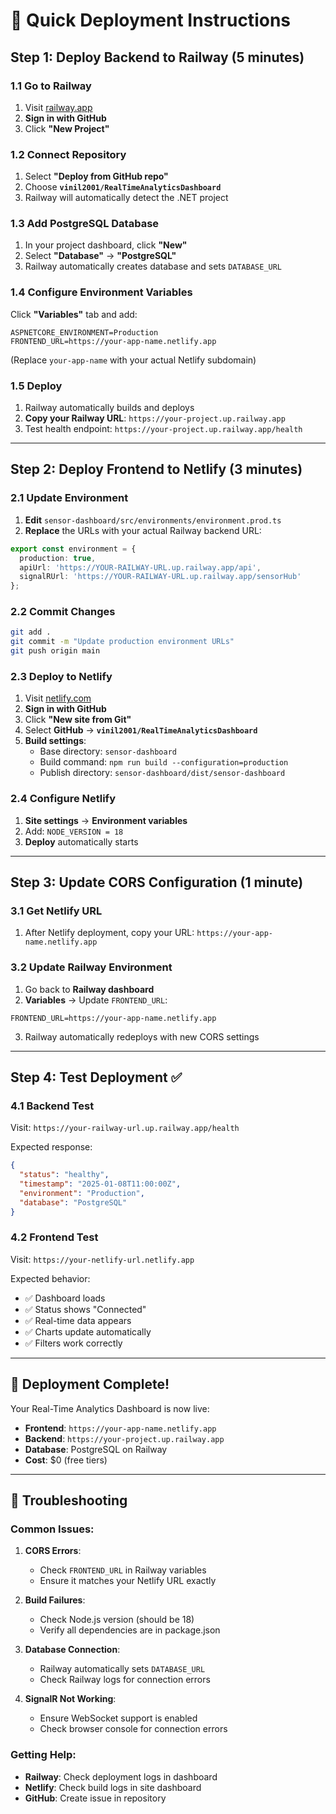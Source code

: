 # 🚀 Quick Deployment Instructions

## Step 1: Deploy Backend to Railway (5 minutes)

### 1.1 Go to Railway
1. Visit [railway.app](https://railway.app)
2. **Sign in with GitHub**
3. Click **"New Project"**

### 1.2 Connect Repository
1. Select **"Deploy from GitHub repo"**
2. Choose **`vinil2001/RealTimeAnalyticsDashboard`**
3. Railway will automatically detect the .NET project

### 1.3 Add PostgreSQL Database
1. In your project dashboard, click **"New"**
2. Select **"Database"** → **"PostgreSQL"**
3. Railway automatically creates database and sets `DATABASE_URL`

### 1.4 Configure Environment Variables
Click **"Variables"** tab and add:
```
ASPNETCORE_ENVIRONMENT=Production
FRONTEND_URL=https://your-app-name.netlify.app
```
(Replace `your-app-name` with your actual Netlify subdomain)

### 1.5 Deploy
1. Railway automatically builds and deploys
2. **Copy your Railway URL**: `https://your-project.up.railway.app`
3. Test health endpoint: `https://your-project.up.railway.app/health`

---

## Step 2: Deploy Frontend to Netlify (3 minutes)

### 2.1 Update Environment
1. **Edit** `sensor-dashboard/src/environments/environment.prod.ts`
2. **Replace** the URLs with your actual Railway backend URL:
```typescript
export const environment = {
  production: true,
  apiUrl: 'https://YOUR-RAILWAY-URL.up.railway.app/api',
  signalRUrl: 'https://YOUR-RAILWAY-URL.up.railway.app/sensorHub'
};
```

### 2.2 Commit Changes
```bash
git add .
git commit -m "Update production environment URLs"
git push origin main
```

### 2.3 Deploy to Netlify
1. Visit [netlify.com](https://netlify.com)
2. **Sign in with GitHub**
3. Click **"New site from Git"**
4. Select **GitHub** → **`vinil2001/RealTimeAnalyticsDashboard`**
5. **Build settings**:
   - Base directory: `sensor-dashboard`
   - Build command: `npm run build --configuration=production`
   - Publish directory: `sensor-dashboard/dist/sensor-dashboard`

### 2.4 Configure Netlify
1. **Site settings** → **Environment variables**
2. Add: `NODE_VERSION = 18`
3. **Deploy** automatically starts

---

## Step 3: Update CORS Configuration (1 minute)

### 3.1 Get Netlify URL
1. After Netlify deployment, copy your URL: `https://your-app-name.netlify.app`

### 3.2 Update Railway Environment
1. Go back to **Railway dashboard**
2. **Variables** → Update `FRONTEND_URL`:
```
FRONTEND_URL=https://your-app-name.netlify.app
```
3. Railway automatically redeploys with new CORS settings

---

## Step 4: Test Deployment ✅

### 4.1 Backend Test
Visit: `https://your-railway-url.up.railway.app/health`

Expected response:
```json
{
  "status": "healthy",
  "timestamp": "2025-01-08T11:00:00Z",
  "environment": "Production",
  "database": "PostgreSQL"
}
```

### 4.2 Frontend Test
Visit: `https://your-netlify-url.netlify.app`

Expected behavior:
- ✅ Dashboard loads
- ✅ Status shows "Connected"
- ✅ Real-time data appears
- ✅ Charts update automatically
- ✅ Filters work correctly

---

## 🎉 Deployment Complete!

Your Real-Time Analytics Dashboard is now live:
- **Frontend**: `https://your-app-name.netlify.app`
- **Backend**: `https://your-project.up.railway.app`
- **Database**: PostgreSQL on Railway
- **Cost**: $0 (free tiers)

---

## 🔧 Troubleshooting

### Common Issues:

1. **CORS Errors**: 
   - Check `FRONTEND_URL` in Railway variables
   - Ensure it matches your Netlify URL exactly

2. **Build Failures**:
   - Check Node.js version (should be 18)
   - Verify all dependencies are in package.json

3. **Database Connection**:
   - Railway automatically sets `DATABASE_URL`
   - Check Railway logs for connection errors

4. **SignalR Not Working**:
   - Ensure WebSocket support is enabled
   - Check browser console for connection errors

### Getting Help:
- **Railway**: Check deployment logs in dashboard
- **Netlify**: Check build logs in site dashboard
- **GitHub**: Create issue in repository
